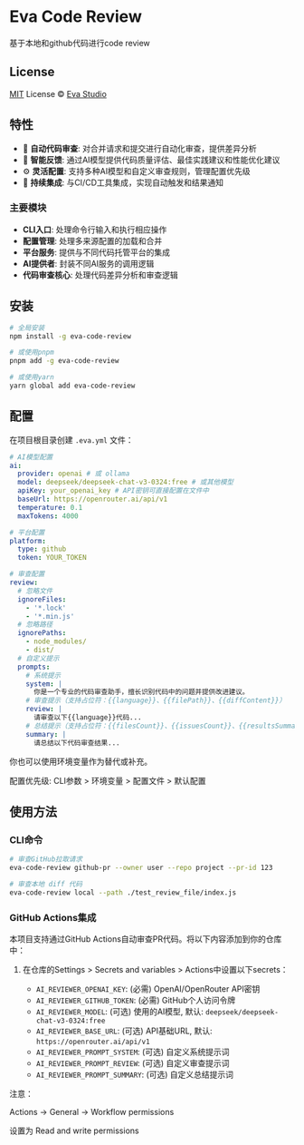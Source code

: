 # Eva Code Review

基于本地和github代码进行code review

## License

[MIT](./LICENSE) License © [Eva Studio](https://github.com/evaplane)

## 特性

- 🤖 **自动代码审查**: 对合并请求和提交进行自动化审查，提供差异分析
- 🧠 **智能反馈**: 通过AI模型提供代码质量评估、最佳实践建议和性能优化建议
- ⚙️ **灵活配置**: 支持多种AI模型和自定义审查规则，管理配置优先级
- 🔄 **持续集成**: 与CI/CD工具集成，实现自动触发和结果通知

### 主要模块

- **CLI入口**: 处理命令行输入和执行相应操作
- **配置管理**: 处理多来源配置的加载和合并
- **平台服务**: 提供与不同代码托管平台的集成
- **AI提供者**: 封装不同AI服务的调用逻辑
- **代码审查核心**: 处理代码差异分析和审查逻辑

## 安装

```bash
# 全局安装
npm install -g eva-code-review

# 或使用pnpm
pnpm add -g eva-code-review

# 或使用yarn
yarn global add eva-code-review
```

## 配置

在项目根目录创建 `.eva.yml` 文件：

```yaml
# AI模型配置
ai:
  provider: openai # 或 ollama
  model: deepseek/deepseek-chat-v3-0324:free # 或其他模型
  apiKey: your_openai_key # API密钥可直接配置在文件中
  baseUrl: https://openrouter.ai/api/v1
  temperature: 0.1
  maxTokens: 4000

# 平台配置
platform:
  type: github
  token: YOUR_TOKEN

# 审查配置
review:
  # 忽略文件
  ignoreFiles:
    - '*.lock'
    - '*.min.js'
  # 忽略路径
  ignorePaths:
    - node_modules/
    - dist/
  # 自定义提示
  prompts:
    # 系统提示
    system: |
      你是一个专业的代码审查助手，擅长识别代码中的问题并提供改进建议。
    # 审查提示（支持占位符：{{language}}、{{filePath}}、{{diffContent}}）
    review: |
      请审查以下{{language}}代码...
    # 总结提示（支持占位符：{{filesCount}}、{{issuesCount}}、{{resultsSummary}}）
    summary: |
      请总结以下代码审查结果...
```

你也可以使用环境变量作为替代或补充。

配置优先级: CLI参数 > 环境变量 > 配置文件 > 默认配置

## 使用方法

### CLI命令

```bash
# 审查GitHub拉取请求
eva-code-review github-pr --owner user --repo project --pr-id 123

# 审查本地 diff 代码
eva-code-review local --path ./test_review_file/index.js
```

### GitHub Actions集成

本项目支持通过GitHub Actions自动审查PR代码。将以下内容添加到你的仓库中：

1. 在仓库的Settings > Secrets and variables > Actions中设置以下secrets：

   - `AI_REVIEWER_OPENAI_KEY`: (必需) OpenAI/OpenRouter API密钥
   - `AI_REVIEWER_GITHUB_TOKEN`: (必需) GitHub个人访问令牌
   - `AI_REVIEWER_MODEL`: (可选) 使用的AI模型, 默认: `deepseek/deepseek-chat-v3-0324:free`
   - `AI_REVIEWER_BASE_URL`: (可选) API基础URL, 默认: `https://openrouter.ai/api/v1`
   - `AI_REVIEWER_PROMPT_SYSTEM`: (可选) 自定义系统提示词
   - `AI_REVIEWER_PROMPT_REVIEW`: (可选) 自定义审查提示词
   - `AI_REVIEWER_PROMPT_SUMMARY`: (可选) 自定义总结提示词

注意：

Actions -> General -> Workflow permissions

设置为 Read and  write permissions